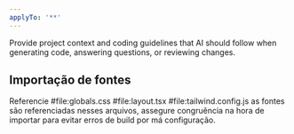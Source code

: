 ```yaml
---
applyTo: '**'
---
```

Provide project context and coding guidelines that AI should follow when generating code, answering questions, or reviewing changes.


## Importação de fontes

Referencie #file:globals.css #file:layout.tsx #file:tailwind.config.js as fontes são referenciadas nesses arquivos, assegure congruência na hora de importar para evitar erros de build por má configuração.
